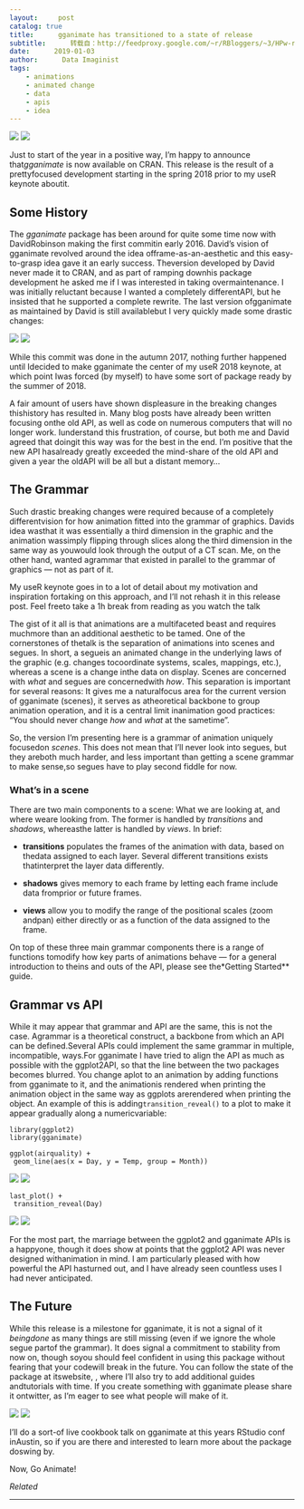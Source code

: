 ```yaml
---
layout:     post
catalog: true
title:      gganimate has transitioned to a state of release
subtitle:      转载自：http://feedproxy.google.com/~r/RBloggers/~3/HPw-r5gzm3s/
date:      2019-01-03
author:      Data Imaginist
tags:
    - animations
    - animated change
    - data
    - apis
    - idea
---
```






![](https://i0.wp.com/www.data-imaginist.com/assets/images/gganimate_logo_small.png?w=456&ssl=1)
![](https://i0.wp.com/www.data-imaginist.com/assets/images/gganimate_logo_small.png?w=456&ssl=1)


Just to start of the year in a positive way, I’m happy to announce that*gganimate* is now available on CRAN. This release is the result of a prettyfocused development starting in the spring 2018 prior to my useR keynote aboutit.

## Some History

The *gganimate* package has been around for quite some time now with DavidRobinson making the first commitin early 2016. David’s vision of gganimate revolved around the idea offrame-as-an-aesthetic and this easy-to-grasp idea gave it an early success. Theversion developed by David never made it to CRAN, and as part of ramping downhis package development he asked me if I was interested in taking overmaintenance. I was initially reluctant because I wanted a completely differentAPI, but he insisted that he supported a complete rewrite. The last version ofgganimate as maintained by David is still availablebut I very quickly made some drastic changes:

![](https://i2.wp.com/www.data-imaginist.com/assets/images/burn-it-down.png?w=456&ssl=1)
![](https://i2.wp.com/www.data-imaginist.com/assets/images/burn-it-down.png?w=456&ssl=1)


While this commit was done in the autumn 2017, nothing further happened until Idecided to make gganimate the center of my useR 2018 keynote, at which point Iwas forced (by myself) to have some sort of package ready by the summer of 2018.

A fair amount of users have shown displeasure in the breaking changes thishistory has resulted in. Many blog posts have already been written focusing onthe old API, as well as code on numerous computers that will no longer work. Iunderstand this frustration, of course, but both me and David agreed that doingit this way was for the best in the end. I’m positive that the new API hasalready greatly exceeded the mind-share of the old API and given a year the oldAPI will be all but a distant memory…

## The Grammar

Such drastic breaking changes were required because of a completely differentvision for how animation fitted into the grammar of graphics. Davids idea wasthat it was essentially a third dimension in the graphic and the animation wassimply flipping through slices along the third dimension in the same way as youwould look through the output of a CT scan. Me, on the other hand, wanted agrammar that existed in parallel to the grammar of graphics — not as part of it.

My useR keynote goes in to a lot of detail about my motivation and inspiration fortaking on this approach, and I’ll not rehash it in this release post. Feel freeto take a 1h break from reading as you watch the talk


The gist of it all is that animations are a multifaceted beast and requires muchmore than an additional aesthetic to be tamed. One of the cornerstones of thetalk is the separation of animations into scenes and segues. In short, a segueis an animated change in the underlying laws of the graphic (e.g. changes tocoordinate systems, scales, mappings, etc.), whereas a scene is a change inthe data on display. Scenes are concerned with *what* and segues are concernedwith *how*. This separation is important for several reasons: It gives me a naturalfocus area for the current version of gganimate (scenes), it serves as atheoretical backbone to group animation operation, and it is a central limit inanimation good practices: “You should never change *how* and *what* at the sametime”.

So, the version I’m presenting here is a grammar of animation uniquely focusedon *scenes*. This does not mean that I’ll never look into segues, but they areboth much harder, and less important than getting a scene grammar to make sense,so segues have to play second fiddle for now.

### What’s in a scene

There are two main components to a scene: What we are looking at, and where weare looking from. The former is handled by *transitions* and *shadows*, whereasthe latter is handled by *views*. In brief:

- **transitions** populates the frames of the animation with data, based on thedata assigned to each layer. Several different transitions exists thatinterpret the layer data differently.

- **shadows** gives memory to each frame by letting each frame include data fromprior or future frames.

- **views** allow you to modify the range of the positional scales (zoom andpan) either directly or as a function of the data assigned to the frame.


On top of these three main grammar components there is a range of functions tomodify how key parts of animations behave — for a general introduction to theins and outs of the API, please see the*Getting Started** guide.

## Grammar vs API

While it may appear that grammar and API are the same, this is not the case. Agrammar is a theoretical construct, a backbone from which an API can be defined.Several APIs could implement the same grammar in multiple, incompatible, ways.For gganimate I have tried to align the API as much as possible with the ggplot2API, so that the line between the two packages becomes blurred. You change aplot to an animation by adding functions from gganimate to it, and the animationis rendered when printing the animation object in the same way as ggplots arerendered when printing the object. An example of this is adding`transition_reveal()` to a plot to make it appear gradually along a numericvariable:

```
library(ggplot2)
library(gganimate)

ggplot(airquality) + 
 geom_line(aes(x = Day, y = Temp, group = Month))
```

![](https://i0.wp.com/www.data-imaginist.com/post/2019-01-02-gganimate-has-transitioned-to-a-state-of-release_files/figure-html/unnamed-chunk-2-1.png?w=450&ssl=1)
![](https://i0.wp.com/www.data-imaginist.com/post/2019-01-02-gganimate-has-transitioned-to-a-state-of-release_files/figure-html/unnamed-chunk-2-1.png?w=450&ssl=1)


```
last_plot() + 
 transition_reveal(Day)
```

![](https://i0.wp.com/www.data-imaginist.com/post/2019-01-02-gganimate-has-transitioned-to-a-state-of-release_files/figure-html/unnamed-chunk-3-1.gif?w=456&ssl=1)
![](https://i0.wp.com/www.data-imaginist.com/post/2019-01-02-gganimate-has-transitioned-to-a-state-of-release_files/figure-html/unnamed-chunk-3-1.gif?w=456&ssl=1)


For the most part, the marriage between the ggplot2 and gganimate APIs is a happyone, though it does show at points that the ggplot2 API was never designed withanimation in mind. I am particularly pleased with how powerful the API hasturned out, and I have already seen countless uses I had never anticipated.

## The Future

While this release is a milestone for gganimate, it is not a signal of it *beingdone* as many things are still missing (even if we ignore the whole segue partof the grammar). It does signal a commitment to stability from now on, though soyou should feel confident in using this package without fearing that your codewill break in the future. You can follow the state of the package at itswebsite, , where I’ll also try to add additional guides andtutorials with time. If you create something with gganimate please share it ontwitter, as I’m eager to see what people will make of it.

![](https://i0.wp.com/www.data-imaginist.com/assets/images/gganimate_logo.gif?w=456&ssl=1)
![](https://i0.wp.com/www.data-imaginist.com/assets/images/gganimate_logo.gif?w=456&ssl=1)


I’ll do a sort-of live cookbook talk on gganimate at this years RStudio conf inAustin, so if you are there and interested to learn more about the package doswing by.

Now, Go Animate!


*Related*








---
